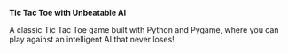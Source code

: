 **Tic Tac Toe with Unbeatable AI**

A classic Tic Tac Toe game built with Python and Pygame, where you can play against an intelligent AI that never loses!

